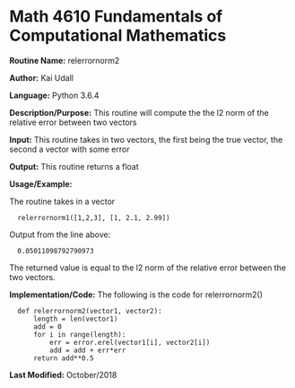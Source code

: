 # Math 4610 Fundamentals of Computational Mathematics

**Routine Name:**           relerrornorm2

**Author:** Kai Udall

**Language:** Python 3.6.4

**Description/Purpose:** This routine will compute the the l2 norm of the relative error between two vectors

**Input:** This routine takes in two vectors, the first being the true vector, the second a vector with some error

**Output:** This routine returns a float

**Usage/Example:**

The routine takes in a vector

      relerrornorm1([1,2,3], [1, 2.1, 2.99])

Output from the line above:

      0.05011098792790973

The returned value is equal to the l2 norm of the relative error between the two vectors.

**Implementation/Code:** The following is the code for relerrornorm2()

      def relerrornorm2(vector1, vector2):
          length = len(vector1)
          add = 0
          for i in range(length):
              err = error.erel(vector1[i], vector2[i])
              add = add + err*err
          return add**0.5


**Last Modified:** October/2018

